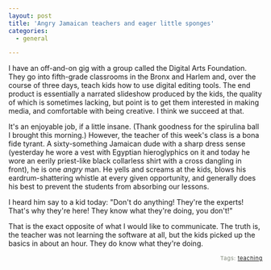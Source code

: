 ```yaml
---
layout: post
title: 'Angry Jamaican teachers and eager little sponges'
categories:
  - general

---
```


I have an off-and-on gig with a group called the Digital Arts Foundation.  They go into fifth-grade classrooms in the Bronx and Harlem and, over the course of three days, teach kids how to use digital editing tools.  The end product is essentially a narrated slideshow produced by the kids, the quality of which is sometimes lacking, but point is to get them interested in making media, and comfortable with being creative.  I think we succeed at that.

It's an enjoyable job, if a little insane.  (Thank goodness for the spirulina ball I brought this morning.)  However, the teacher of this week's class is a bona fide tyrant.  A sixty-something Jamaican dude with a sharp dress sense (yesterday he wore a vest with Egyptian hieroglyphics on it and today he wore an eerily priest-like black collarless shirt with a cross dangling in front), he is one <em>angry </em>man.  He yells and screams at the kids, blows his eardrum-shattering whistle at every given opportunity, and generally does his best to prevent the students from absorbing our lessons.

I heard him say to a kid today: "Don't do anything!  They're the experts!  That's why they're here!  They know what they're doing, you don't!"

That is the exact opposite of what I would like to communicate.  The truth is, the teacher was not learning the software at all, but the kids picked up the basics in about an hour.  They do know what they're doing.

<!-- technorati tags start -->
<p style="text-align:right;font-size:11px;letter-spacing:.05em;color:#808979;">Tags: <a rel="tag" href="http://www.technorati.com/tag/teaching">teaching</a></p>
<!-- technorati tags end -->
